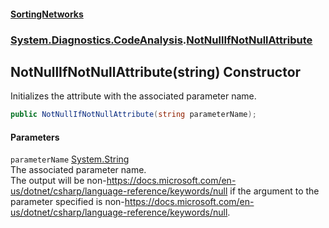 #### [SortingNetworks](./index.md 'index')
### [System.Diagnostics.CodeAnalysis](./System-Diagnostics-CodeAnalysis.md 'System.Diagnostics.CodeAnalysis').[NotNullIfNotNullAttribute](./System-Diagnostics-CodeAnalysis-NotNullIfNotNullAttribute.md 'System.Diagnostics.CodeAnalysis.NotNullIfNotNullAttribute')
## NotNullIfNotNullAttribute(string) Constructor
Initializes the attribute with the associated parameter name.  
```csharp
public NotNullIfNotNullAttribute(string parameterName);
```
#### Parameters
<a name='System-Diagnostics-CodeAnalysis-NotNullIfNotNullAttribute-NotNullIfNotNullAttribute(string)-parameterName'></a>
`parameterName` [System.String](https://docs.microsoft.com/en-us/dotnet/api/System.String 'System.String')  
The associated parameter name.  
The output will be non-https://docs.microsoft.com/en-us/dotnet/csharp/language-reference/keywords/null if the argument to the  
parameter specified is non-https://docs.microsoft.com/en-us/dotnet/csharp/language-reference/keywords/null.  
  
